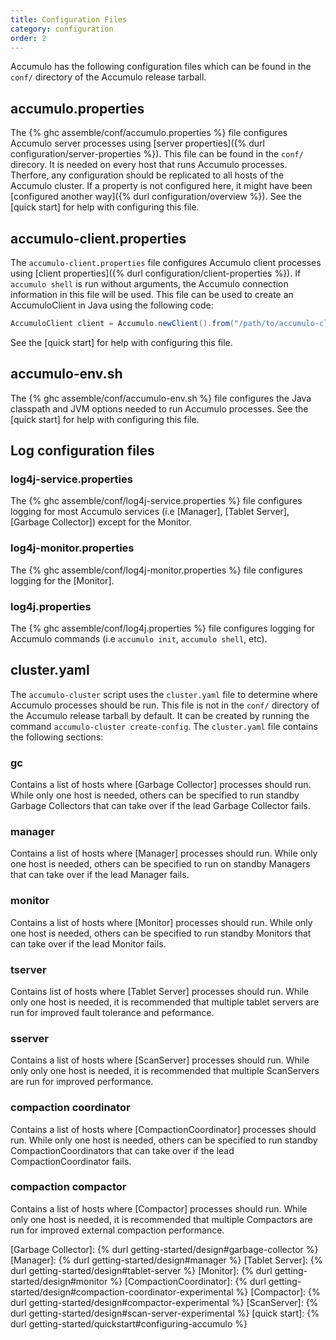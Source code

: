 ```yaml
---
title: Configuration Files
category: configuration
order: 2
---
```


Accumulo has the following configuration files which can be found in the
`conf/` directory of the Accumulo release tarball.

## accumulo.properties

The {% ghc assemble/conf/accumulo.properties %} file configures Accumulo server processes using
[server properties]({% durl configuration/server-properties %}). This file can be found in the `conf/`
direcory. It is needed on every host that runs Accumulo processes. Therfore, any configuration should be
replicated to all hosts of the Accumulo cluster. If a property is not configured here, it might have been
[configured another way]({% durl configuration/overview %}).  See the [quick start] for help with
configuring this file.

## accumulo-client.properties

The `accumulo-client.properties` file configures Accumulo client processes using
[client properties]({% durl configuration/client-properties %}). If `accumulo shell` is run without arguments,
the Accumulo connection information in this file will be used. This file can be used to create an AccumuloClient
in Java using the following code:

```java
AccumuloClient client = Accumulo.newClient().from("/path/to/accumulo-client.properties").build();
```

See the [quick start] for help with configuring this file.

## accumulo-env.sh

The {% ghc assemble/conf/accumulo-env.sh %} file configures the Java classpath and JVM options needed to run
Accumulo processes. See the [quick start] for help with configuring this file.

## Log configuration files

### log4j-service.properties

The {% ghc assemble/conf/log4j-service.properties %} file configures logging for most Accumulo services
(i.e [Manager], [Tablet Server], [Garbage Collector]) except for the Monitor.

### log4j-monitor.properties

The {% ghc assemble/conf/log4j-monitor.properties %} file configures logging for the [Monitor].

### log4j.properties

The {% ghc assemble/conf/log4j.properties %} file configures logging for Accumulo commands (i.e `accumulo init`,
`accumulo shell`, etc).

## cluster.yaml

The `accumulo-cluster` script uses the `cluster.yaml` file to determine where Accumulo processes should be run.
This file is not in the `conf/` directory of the Accumulo release tarball by default. It can be created by running
the command `accumulo-cluster create-config`. The `cluster.yaml` file contains the following sections:

### gc

Contains a list of hosts where [Garbage Collector] processes should run. While only one host is needed, others can be specified
to run standby Garbage Collectors that can take over if the lead Garbage Collector fails.

### manager

Contains a list of hosts where [Manager] processes should run. While only one host is needed, others can be specified
to run on standby Managers that can take over if the lead Manager fails.

### monitor

Contains a list of hosts where [Monitor] processes should run. While only one host is needed, others can be specified
to run standby Monitors that can take over if the lead Monitor fails.

### tserver

Contains list of hosts where [Tablet Server] processes should run. While only one host is needed, it is recommended that
multiple tablet servers are run for improved fault tolerance and peformance.

### sserver

Contains a list of hosts where [ScanServer] processes should run. While only only one host is needed, it is recommended
that multiple ScanServers are run for improved performance.

### compaction coordinator

Contains a list of hosts where [CompactionCoordinator] processes should run. While only one host is needed,
others can be specified to run standby CompactionCoordinators that can take over if the lead CompactionCoordinator fails.

### compaction compactor

Contains a list of hosts where [Compactor] processes should run. While only one host is needed, it is recommended that
multiple Compactors are run for improved external compaction performance.

[Garbage Collector]: {% durl getting-started/design#garbage-collector %}
[Manager]: {% durl getting-started/design#manager %}
[Tablet Server]: {% durl getting-started/design#tablet-server %}
[Monitor]: {% durl getting-started/design#monitor %}
[CompactionCoordinator]: {% durl getting-started/design#compaction-coordinator-experimental %}
[Compactor]: {% durl getting-started/design#compactor-experimental %}
[ScanServer]: {% durl getting-started/design#scan-server-experimental %}
[quick start]: {% durl getting-started/quickstart#configuring-accumulo %}
